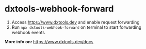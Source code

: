 # dxtools-webhook-forward

1. Access https://www.dxtools.dev and enable request forwarding
2. Run `npx dxtools-webhook-forward` on terminal to start forwarding webhook events

**More info on:** https://www.dxtools.dev/docs
